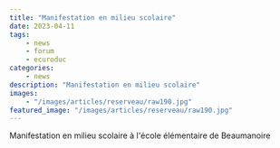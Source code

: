 ```yaml
---
title: "Manifestation en milieu scolaire"
date: 2023-04-11
tags: 
    - news
    - forum
    - ecuroduc
categories:
    - news
description: "Manifestation en milieu scolaire"
images:
    - "/images/articles/reserveau/raw190.jpg"
featured_image: "/images/articles/reserveau/raw190.jpg"
---
```


Manifestation en milieu scolaire à l'école élémentaire de Beaumanoire